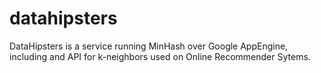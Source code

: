 # datahipsters
DataHipsters is a service running MinHash over Google AppEngine, including and API for k-neighbors used on Online Recommender Sytems.
